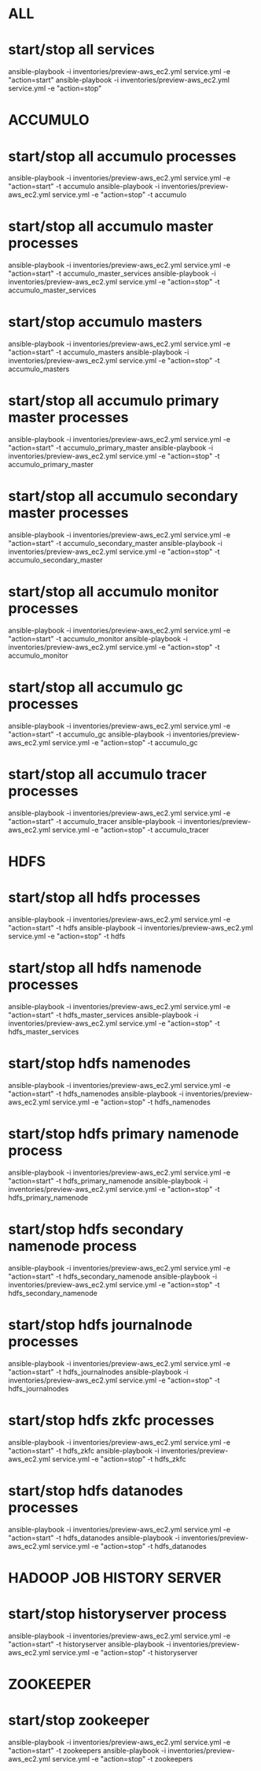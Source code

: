 # ALL

# start/stop all services
ansible-playbook -i inventories/preview-aws_ec2.yml service.yml -e "action=start"
ansible-playbook -i inventories/preview-aws_ec2.yml service.yml -e "action=stop"

# ACCUMULO

# start/stop all accumulo processes
ansible-playbook -i inventories/preview-aws_ec2.yml service.yml -e "action=start" -t accumulo
ansible-playbook -i inventories/preview-aws_ec2.yml service.yml -e "action=stop" -t accumulo

# start/stop all accumulo master processes
ansible-playbook -i inventories/preview-aws_ec2.yml service.yml -e "action=start" -t accumulo_master_services
ansible-playbook -i inventories/preview-aws_ec2.yml service.yml -e "action=stop" -t accumulo_master_services

# start/stop accumulo masters
ansible-playbook -i inventories/preview-aws_ec2.yml service.yml -e "action=start" -t accumulo_masters
ansible-playbook -i inventories/preview-aws_ec2.yml service.yml -e "action=stop" -t accumulo_masters

# start/stop all accumulo primary master processes
ansible-playbook -i inventories/preview-aws_ec2.yml service.yml -e "action=start" -t accumulo_primary_master
ansible-playbook -i inventories/preview-aws_ec2.yml service.yml -e "action=stop" -t accumulo_primary_master

# start/stop all accumulo secondary master processes
ansible-playbook -i inventories/preview-aws_ec2.yml service.yml -e "action=start" -t accumulo_secondary_master
ansible-playbook -i inventories/preview-aws_ec2.yml service.yml -e "action=stop" -t accumulo_secondary_master

# start/stop all accumulo monitor processes
ansible-playbook -i inventories/preview-aws_ec2.yml service.yml -e "action=start" -t accumulo_monitor
ansible-playbook -i inventories/preview-aws_ec2.yml service.yml -e "action=stop" -t accumulo_monitor

# start/stop all accumulo gc processes
ansible-playbook -i inventories/preview-aws_ec2.yml service.yml -e "action=start" -t accumulo_gc
ansible-playbook -i inventories/preview-aws_ec2.yml service.yml -e "action=stop" -t accumulo_gc

# start/stop all accumulo tracer processes
ansible-playbook -i inventories/preview-aws_ec2.yml service.yml -e "action=start" -t accumulo_tracer
ansible-playbook -i inventories/preview-aws_ec2.yml service.yml -e "action=stop" -t accumulo_tracer


# HDFS

# start/stop all hdfs processes
ansible-playbook -i inventories/preview-aws_ec2.yml service.yml -e "action=start" -t hdfs
ansible-playbook -i inventories/preview-aws_ec2.yml service.yml -e "action=stop" -t hdfs

# start/stop all hdfs namenode processes
ansible-playbook -i inventories/preview-aws_ec2.yml service.yml -e "action=start" -t hdfs_master_services
ansible-playbook -i inventories/preview-aws_ec2.yml service.yml -e "action=stop" -t hdfs_master_services

# start/stop hdfs namenodes
ansible-playbook -i inventories/preview-aws_ec2.yml service.yml -e "action=start" -t hdfs_namenodes
ansible-playbook -i inventories/preview-aws_ec2.yml service.yml -e "action=stop" -t hdfs_namenodes

# start/stop hdfs primary namenode process
ansible-playbook -i inventories/preview-aws_ec2.yml service.yml -e "action=start" -t hdfs_primary_namenode
ansible-playbook -i inventories/preview-aws_ec2.yml service.yml -e "action=stop" -t hdfs_primary_namenode

# start/stop hdfs secondary namenode process
ansible-playbook -i inventories/preview-aws_ec2.yml service.yml -e "action=start" -t hdfs_secondary_namenode
ansible-playbook -i inventories/preview-aws_ec2.yml service.yml -e "action=stop" -t hdfs_secondary_namenode

# start/stop hdfs journalnode processes
ansible-playbook -i inventories/preview-aws_ec2.yml service.yml -e "action=start" -t hdfs_journalnodes
ansible-playbook -i inventories/preview-aws_ec2.yml service.yml -e "action=stop" -t hdfs_journalnodes

# start/stop hdfs zkfc processes
ansible-playbook -i inventories/preview-aws_ec2.yml service.yml -e "action=start" -t hdfs_zkfc
ansible-playbook -i inventories/preview-aws_ec2.yml service.yml -e "action=stop" -t hdfs_zkfc

# start/stop hdfs datanodes processes
ansible-playbook -i inventories/preview-aws_ec2.yml service.yml -e "action=start" -t hdfs_datanodes
ansible-playbook -i inventories/preview-aws_ec2.yml service.yml -e "action=stop" -t hdfs_datanodes


# HADOOP JOB HISTORY SERVER

# start/stop historyserver process
ansible-playbook -i inventories/preview-aws_ec2.yml service.yml -e "action=start" -t historyserver
ansible-playbook -i inventories/preview-aws_ec2.yml service.yml -e "action=stop" -t historyserver


# ZOOKEEPER

# start/stop zookeeper
ansible-playbook -i inventories/preview-aws_ec2.yml service.yml -e "action=start" -t zookeepers
ansible-playbook -i inventories/preview-aws_ec2.yml service.yml -e "action=stop" -t zookeepers

